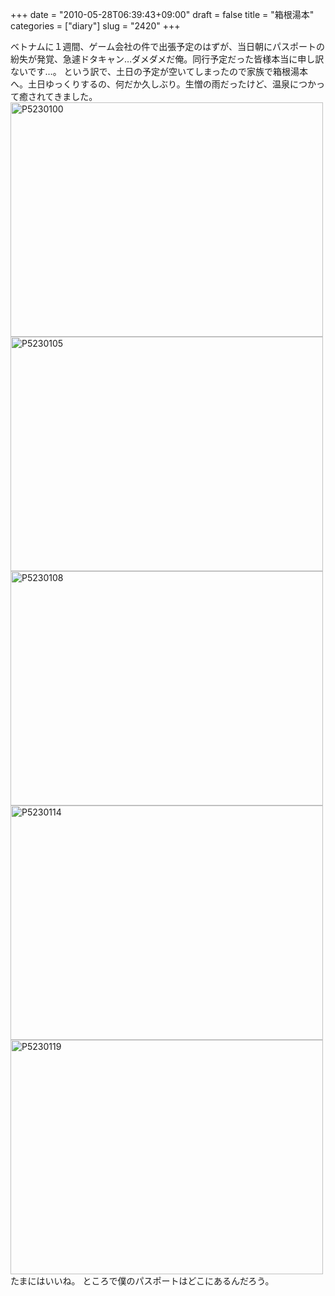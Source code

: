+++
date = "2010-05-28T06:39:43+09:00"
draft = false
title = "箱根湯本"
categories = ["diary"]
slug = "2420"
+++

ベトナムに１週間、ゲーム会社の件で出張予定のはずが、当日朝にパスポートの紛失が発覚、急遽ドタキャン…ダメダメだ俺。同行予定だった皆様本当に申し訳ないです…。
という訳で、土日の予定が空いてしまったので家族で箱根湯本へ。土日ゆっくりするの、何だか久しぶり。生憎の雨だったけど、温泉につかって癒されてきました。
<a href="http://www.flickr.com/photos/h-b-k-r/4645368223/" title="P5230100 by hbkr, on Flickr"><img src="http://farm4.static.flickr.com/3395/4645368223_ce7485fd96.jpg" width="500" height="375" alt="P5230100" /></a>
<a href="http://www.flickr.com/photos/h-b-k-r/4645368553/" title="P5230105 by hbkr, on Flickr"><img src="http://farm5.static.flickr.com/4009/4645368553_97ff537b67.jpg" width="500" height="375" alt="P5230105" /></a>
<a href="http://www.flickr.com/photos/h-b-k-r/4645368911/" title="P5230108 by hbkr, on Flickr"><img src="http://farm4.static.flickr.com/3389/4645368911_dffb5f1d88.jpg" width="500" height="375" alt="P5230108" /></a>
<a href="http://www.flickr.com/photos/h-b-k-r/4645983790/" title="P5230114 by hbkr, on Flickr"><img src="http://farm5.static.flickr.com/4062/4645983790_d9834ffcc0.jpg" width="500" height="375" alt="P5230114" /></a>
<a href="http://www.flickr.com/photos/h-b-k-r/4645984084/" title="P5230119 by hbkr, on Flickr"><img src="http://farm5.static.flickr.com/4002/4645984084_0790dccdba.jpg" width="500" height="375" alt="P5230119" /></a>
たまにはいいね。
ところで僕のパスポートはどこにあるんだろう。
